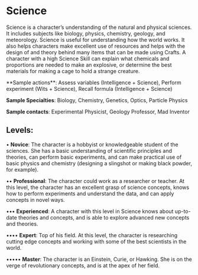 # **Science**
Science is a character’s understanding of the natural
and physical sciences. It includes subjects like biology,
physics, chemistry, geology, and meteorology. Science
is useful for understanding how the world works. It
also helps characters make excellent use of resources
and helps with the design of and theory behind many
items that can be made using Crafts. A character with
a high Science Skill can explain what chemicals and
proportions are needed to make an explosive, or determine the best materials for making a cage to hold a
strange creature.

<Long>
**Sample actions**: Assess variables (Intelligence + Science),
Perform experiment (Wits + Science), Recall formula
(Intelligence + Science)

**Sample Specialties**: Biology, Chemistry, Genetics, Optics,
Particle Physics

**Sample contacts**: Experimental Physicist, Geology
Professor, Mad Inventor

## Levels:
• **Novice**: The character is a hobbyist or knowledgeable student of the sciences. She has a basic understanding of scientific principles and theories, can
perform basic experiments, and can make practical
use of basic physics and chemistry (designing a
slingshot or making black powder, for example).

•• **Professional**: The character could work as a
researcher or teacher. At this level, the character
has an excellent grasp of science concepts, knows
how to perform experiments and understand the
data, and can apply concepts in novel ways.

••• **Experienced**: A character with this level in Science
knows about up-to-date theories and concepts,
and is able to explore advanced new concepts and
theories.

•••• **Expert**: Top of his field. At this level, the character
is researching cutting edge concepts and working
with some of the best scientists in the world.

••••• **Master**: The character is an Einstein, Curie, or
Hawking. She is on the verge of revolutionary
concepts, and is at the apex of her field.
</Long>
